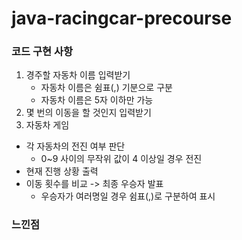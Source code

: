 # java-racingcar-precourse

### 코드 구현 사항
1. 경주할 자동차 이름 입력받기
    - 자동차 이름은 쉼표(,) 기분으로 구분
    - 자동차 이름은 5자 이하만 가능
2. 몇 번의 이동을 할 것인지 입력받기
3. 자동차 게임
- 각 자동차의 전진 여부 판단
    - 0~9 사이의 무작위 값이 4 이상일 경우 전진
- 현재 진행 상황 출력
- 이동 횟수를 비교 -> 최종 우승자 발표
    - 우승자가 여러명일 경우 쉼표(,)로 구분하여 표시

### 느낀점